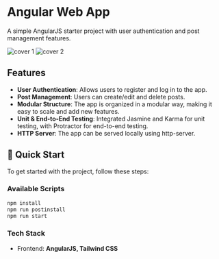 # Angular Web App

A simple AngularJS starter project with user authentication and post management features.

![cover 1](https://github.com/ainkhm/email-test/blob/main/.github/cover_1.png?raw=true)
![cover 2](https://github.com/ainkhm/email-test/blob/main/.github/cover_2.png?raw=true)

## Features

- **User Authentication**: Allows users to register and log in to the app.
- **Post Management**: Users can create/edit and delete posts.
- **Modular Structure**: The app is organized in a modular way, making it easy to scale and add new features.
- **Unit & End-to-End Testing**: Integrated Jasmine and Karma for unit testing, with Protractor for end-to-end testing.
- **HTTP Server**: The app can be served locally using http-server.

## 🚀 Quick Start

To get started with the project, follow these steps:

### Available Scripts

```sh
npm install
npm run postinstall
npm run start
```

### Tech Stack

- Frontend: **AngularJS, Tailwind CSS**
